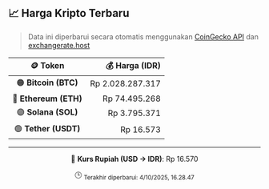 

<!-- HARGA_KRIPTO -->
## 📈 Harga Kripto Terbaru

> Data ini diperbarui secara otomatis menggunakan [CoinGecko API](https://www.coingecko.com/) dan [exchangerate.host](https://exchangerate.host/)

<div align="center">

| 🪙 Token | 💰 Harga (IDR) |
|:------:|---------------:|
| 🟠 **Bitcoin (BTC)**   | Rp 2.028.287.317 |
| 🔵 **Ethereum (ETH)**  | Rp 74.495.268 |
| 🟣 **Solana (SOL)**    | Rp 3.795.371 |
| 🟢 **Tether (USDT)**   | Rp 16.573 |

---

💱 **Kurs Rupiah (USD → IDR)**: Rp 16.570

🕒 <sub>Terakhir diperbarui: 4/10/2025, 16.28.47</sub>

</div>
<!-- /HARGA_KRIPTO -->